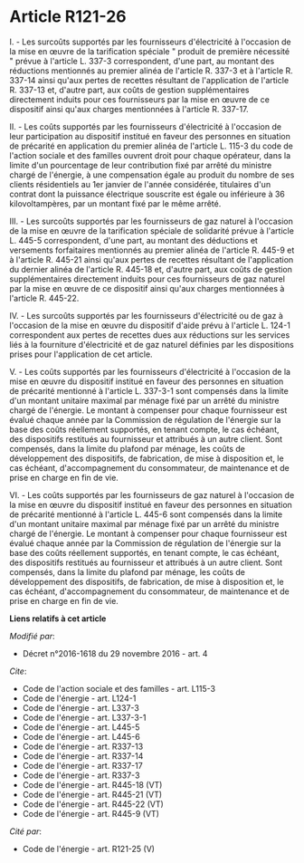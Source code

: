 # Article R121-26

I. - Les surcoûts supportés par les fournisseurs d'électricité à l'occasion de la mise en œuvre de la tarification spéciale "
produit de première nécessité " prévue à l'article L. 337-3 correspondent, d'une part, au montant des réductions mentionnés
au premier alinéa de l'article R. 337-3 et à l'article R. 337-14 ainsi qu'aux pertes de recettes résultant de l'application
de l'article R. 337-13 et, d'autre part, aux coûts de gestion supplémentaires directement induits pour ces fournisseurs par
la mise en œuvre de ce dispositif ainsi qu'aux charges mentionnées à l'article R. 337-17. 

II. - Les coûts supportés par les fournisseurs d'électricité à l'occasion de leur participation au dispositif institué en
faveur des personnes en situation de précarité en application du premier alinéa de l'article L. 115-3 du code de l'action
sociale et des familles ouvrent droit pour chaque opérateur, dans la limite d'un pourcentage de leur contribution fixé par
arrêté du ministre chargé de l'énergie, à une compensation égale au produit du nombre de ses clients résidentiels au 1er
janvier de l'année considérée, titulaires d'un contrat dont la puissance électrique souscrite est égale ou inférieure à 36
kilovoltampères, par un montant fixé par le même arrêté. 

III. - Les surcoûts supportés par les fournisseurs de gaz naturel à l'occasion de la mise en œuvre de la tarification
spéciale de solidarité prévue à l'article L. 445-5 correspondent, d'une part, au montant des déductions et versements
forfaitaires mentionnés au premier alinéa de l'article R. 445-9 et à l'article R. 445-21 ainsi qu'aux pertes de recettes
résultant de l'application du dernier alinéa de l'article R. 445-18 et, d'autre part, aux coûts de gestion supplémentaires
directement induits pour ces fournisseurs de gaz naturel par la mise en œuvre de ce dispositif ainsi qu'aux charges
mentionnées à l'article R. 445-22. 

IV. - Les surcoûts supportés par les fournisseurs d'électricité ou de gaz à l'occasion de la mise en œuvre du dispositif
d'aide prévu à l'article L. 124-1 correspondent aux pertes de recettes dues aux réductions sur les services liés à la
fourniture d'électricité et de gaz naturel définies par les dispositions prises pour l'application de cet article. 

V. - Les coûts supportés par les fournisseurs d'électricité à l'occasion de la mise en œuvre du dispositif institué en faveur
des personnes en situation de précarité mentionné à l'article L. 337-3-1 sont compensés dans la limite d'un montant unitaire
maximal par ménage fixé par un arrêté du ministre chargé de l'énergie. Le montant à compenser pour chaque fournisseur est
évalué chaque année par la Commission de régulation de l'énergie sur la base des coûts réellement supportés, en tenant
compte, le cas échéant, des dispositifs restitués au fournisseur et attribués à un autre client. Sont compensés, dans la
limite du plafond par ménage, les coûts de développement des dispositifs, de fabrication, de mise à disposition et, le cas
échéant, d'accompagnement du consommateur, de maintenance et de prise en charge en fin de vie. 

VI. - Les coûts supportés par les fournisseurs de gaz naturel à l'occasion de la mise en œuvre du dispositif institué en
faveur des personnes en situation de précarité mentionné à l'article L. 445-6 sont compensés dans la limite d'un montant
unitaire maximal par ménage fixé par un arrêté du ministre chargé de l'énergie. Le montant à compenser pour chaque
fournisseur est évalué chaque année par la Commission de régulation de l'énergie sur la base des coûts réellement supportés,
en tenant compte, le cas échéant, des dispositifs restitués au fournisseur et attribués à un autre client. Sont compensés,
dans la limite du plafond par ménage, les coûts de développement des dispositifs, de fabrication, de mise à disposition et,
le cas échéant, d'accompagnement du consommateur, de maintenance et de prise en charge en fin de vie.

**Liens relatifs à cet article**

_Modifié par_:

  - Décret n°2016-1618 du 29 novembre 2016 - art. 4

_Cite_:

  - Code de l'action sociale et des familles - art. L115-3
  - Code de l'énergie - art. L124-1
  - Code de l'énergie - art. L337-3
  - Code de l'énergie - art. L337-3-1
  - Code de l'énergie - art. L445-5
  - Code de l'énergie - art. L445-6
  - Code de l'énergie - art. R337-13
  - Code de l'énergie - art. R337-14
  - Code de l'énergie - art. R337-17
  - Code de l'énergie - art. R337-3
  - Code de l'énergie - art. R445-18 (VT)
  - Code de l'énergie - art. R445-21 (VT)
  - Code de l'énergie - art. R445-22 (VT)
  - Code de l'énergie - art. R445-9 (VT)

_Cité par_:

  - Code de l'énergie - art. R121-25 (V)
